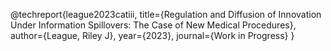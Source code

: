 @techreport{league2023catiii,
    title={Regulation and Diffusion of Innovation Under Information Spillovers: The Case of New Medical Procedures},
    author={League, Riley J},
    year={2023},
    journal={Work in Progress}
}
